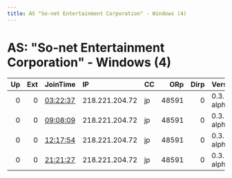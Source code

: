 ```yaml
---
title: AS "So-net Entertainment Corporation" - Windows (4)
---
```


# AS: "So-net Entertainment Corporation" - Windows (4)

|   Up |   Ext | JoinTime                                                                                            | IP             | CC   |   ORp |   Dirp | Version       | Contact   | Nickname   |   eFamMembers |
|-----:|------:|:----------------------------------------------------------------------------------------------------|:---------------|:-----|------:|-------:|:--------------|:----------|:-----------|--------------:|
|    0 |     0 | [03:22:37](https://metrics.torproject.org/rs.html#details/205EB42301A6F92D0C635020D5E6C59AD7F1EE74) | 218.221.204.72 | jp   | 48591 |      0 | 0.3.4.2-alpha | None      | default    |             1 |
|    0 |     0 | [09:08:09](https://metrics.torproject.org/rs.html#details/6575BC140774F3592FC753DF55D299A2531A8CF3) | 218.221.204.72 | jp   | 48591 |      0 | 0.3.4.2-alpha | None      | default    |             1 |
|    0 |     0 | [12:17:54](https://metrics.torproject.org/rs.html#details/60727E1DD896C551C63C4C504A0D50A99FB98B0F) | 218.221.204.72 | jp   | 48591 |      0 | 0.3.4.2-alpha | None      | default    |             1 |
|    0 |     0 | [21:21:27](https://metrics.torproject.org/rs.html#details/28AF24C3CAB03BD2B85B6C791DB60053B07A4642) | 218.221.204.72 | jp   | 48591 |      0 | 0.3.4.2-alpha | None      | default    |             1 |
